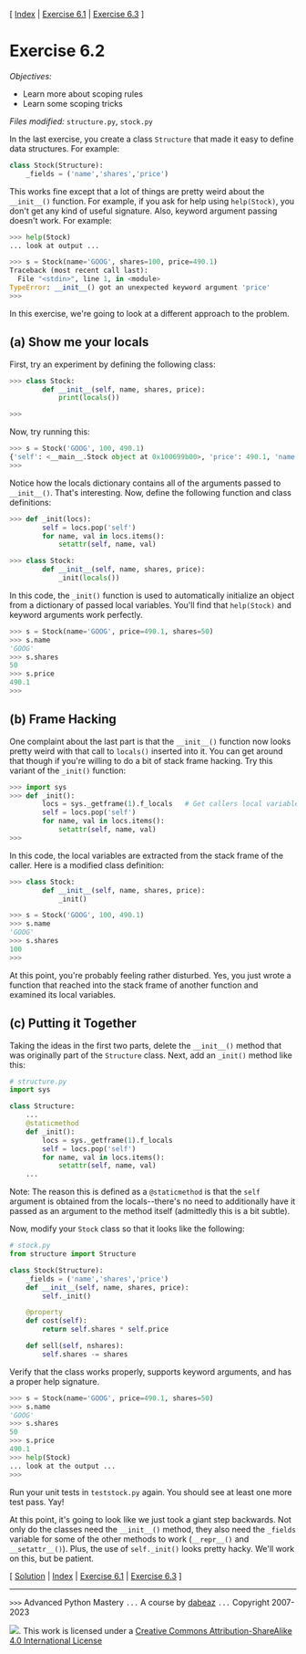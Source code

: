 \[ [Index](index.md) | [Exercise 6.1](ex6_1.md) | [Exercise 6.3](ex6_3.md) \]

# Exercise 6.2

*Objectives:*

- Learn more about scoping rules
- Learn some scoping tricks

*Files modified:* `structure.py`, `stock.py`

In the last exercise, you create a class `Structure` that made it easy to define
data structures.  For example:

```python
class Stock(Structure):
    _fields = ('name','shares','price')
```

This works fine except that a lot of things are pretty weird about the `__init__()`
function.   For example, if you ask for help using `help(Stock)`, you don't get
any kind of useful signature.  Also, keyword argument passing doesn't work. For
example:

```python
>>> help(Stock)
... look at output ...

>>> s = Stock(name='GOOG', shares=100, price=490.1)
Traceback (most recent call last):
  File "<stdin>", line 1, in <module>
TypeError: __init__() got an unexpected keyword argument 'price'
>>>
```

In this exercise, we're going to look at a different approach to the problem.

## (a) Show me your locals

First, try an experiment by defining the following class:

```python
>>> class Stock:
        def __init__(self, name, shares, price):
            print(locals())

>>>
```

Now, try running this:

```python
>>> s = Stock('GOOG', 100, 490.1)
{'self': <__main__.Stock object at 0x100699b00>, 'price': 490.1, 'name': 'GOOG', 'shares': 100}
>>>
```

Notice how the locals dictionary contains all of the arguments passed
to `__init__()`. That's interesting.  Now, define the following function
and class definitions:

```python
>>> def _init(locs):
        self = locs.pop('self')
        for name, val in locs.items():
            setattr(self, name, val)

>>> class Stock:
        def __init__(self, name, shares, price):
            _init(locals())
```

In this code, the `_init()` function is used to automatically
initialize an object from a dictionary of passed local variables.
You'll find that `help(Stock)` and keyword arguments work perfectly.

```python
>>> s = Stock(name='GOOG', price=490.1, shares=50)
>>> s.name
'GOOG'
>>> s.shares
50
>>> s.price
490.1
>>>
```

## (b) Frame Hacking

One complaint about the last part is that the `__init__()` function
now looks pretty weird with that call to `locals()` inserted into it.
You can get around that though if you're willing to do a bit of stack
frame hacking.  Try this variant of the `_init()` function:

```python
>>> import sys
>>> def _init():
        locs = sys._getframe(1).f_locals   # Get callers local variables
        self = locs.pop('self')
        for name, val in locs.items():
            setattr(self, name, val)
>>>
```

In this code, the local variables are extracted from the stack frame of the caller.
Here is a modified class definition:

```python
>>> class Stock:
        def __init__(self, name, shares, price):
            _init()

>>> s = Stock('GOOG', 100, 490.1)
>>> s.name
'GOOG'
>>> s.shares
100
>>>
```

At this point, you're probably feeling rather disturbed.  Yes, you just wrote a function that reached
into the stack frame of another function and examined its local variables.

## (c) Putting it Together

Taking the ideas in the first two parts, delete the `__init__()` method that was originally part of the
`Structure` class.  Next, add an `_init()` method like this:

```python
# structure.py
import sys

class Structure:
    ...
    @staticmethod
    def _init():
        locs = sys._getframe(1).f_locals
        self = locs.pop('self')
        for name, val in locs.items():
            setattr(self, name, val)
    ...
```

Note: The reason this is defined as a `@staticmethod` is that the `self` argument
is obtained from the locals--there's no need to additionally have it passed as
an argument to the method itself (admittedly this is a bit subtle).

Now, modify your `Stock` class so that it looks like the following:

```python
# stock.py
from structure import Structure

class Stock(Structure):
    _fields = ('name','shares','price')
    def __init__(self, name, shares, price):
        self._init()

    @property
    def cost(self):
        return self.shares * self.price

    def sell(self, nshares):
        self.shares -= shares
```

Verify that the class works properly, supports keyword arguments, and has a
proper help signature.

```python
>>> s = Stock(name='GOOG', price=490.1, shares=50)
>>> s.name
'GOOG'
>>> s.shares
50
>>> s.price
490.1
>>> help(Stock)
... look at the output ...
>>>
```

Run your unit tests in `teststock.py` again.  You should see at least one more test pass. Yay!

At this point, it's going to look like we just took a giant step backwards.  Not
only do the classes need the `__init__()` method, they also need the `_fields`
variable for some of the other methods to work (`__repr__()` and `__setattr__()`).  Plus,
the use of `self._init()` looks pretty hacky.    We'll work on this, but be patient.

\[ [Solution](soln6_2.md) | [Index](index.md) | [Exercise 6.1](ex6_1.md) | [Exercise 6.3](ex6_3.md) \]

----
`>>>` Advanced Python Mastery
`...` A course by [dabeaz](https://www.dabeaz.com)
`...` Copyright 2007-2023

![](https://i.creativecommons.org/l/by-sa/4.0/88x31.png). This work is licensed under a [Creative Commons Attribution-ShareAlike 4.0 International License](http://creativecommons.org/licenses/by-sa/4.0/)
